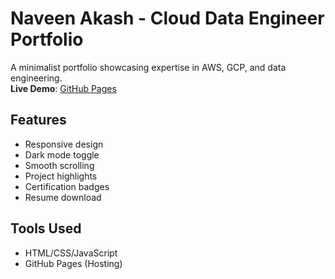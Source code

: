 # Naveen Akash - Cloud Data Engineer Portfolio

A minimalist portfolio showcasing expertise in AWS, GCP, and data engineering.  
**Live Demo**: [GitHub Pages](https://yourusername.github.io/portfolio)

## Features
- Responsive design
- Dark mode toggle
- Smooth scrolling
- Project highlights
- Certification badges
- Resume download

## Tools Used
- HTML/CSS/JavaScript
- GitHub Pages (Hosting)